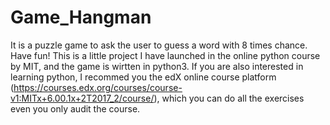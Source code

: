 # Game_Hangman
It is a puzzle game to ask the user to guess a word with 8 times chance. Have fun!
This is a little project I have launched in the online python course by MIT, and the game is wirtten in python3.
If you are also interested in learning python, I recommed you the edX online course platform (https://courses.edx.org/courses/course-v1:MITx+6.00.1x+2T2017_2/course/), which you can do all the exercises even you only audit the course.
